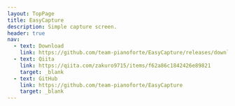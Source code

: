 ```yaml
---
layout: TopPage
title: EasyCapture
description: Simple capture screen.
header: true
nav:
  - text: Download
    link: https://github.com/team-pianoforte/EasyCapture/releases/download/0.1.0/EasyCapture.zip
  - text: Qiita
    link: https://qiita.com/zakuro9715/items/f62a86c1842426e89821
    target: _blank
  - text: GitHub
    link: https://github.com/team-pianoforte/EasyCapture
    target: _blank
---
```


